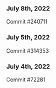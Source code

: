 ### July 8th, 2022

Commit #240711

### July 5th, 2022

Commit #314353


### July 4th, 2022

Commit #72281
